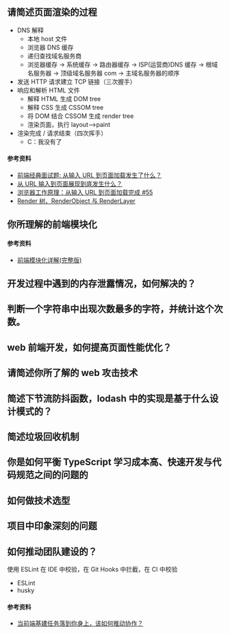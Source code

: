 ## 请简述页面渲染的过程

- DNS 解释
  - 本地 host 文件
  - 浏览器 DNS 缓存
  - 递归查找域名服务商
  - 浏览器缓存 -> 系统缓存 -> 路由器缓存 -> ISP(运营商)DNS 缓存 -> 根域名服务器 -> 顶级域名服务器 com -> 主域名服务器的顺序
- 发送 HTTP 请求建立 TCP 链接（三次握手）
- 响应和解析 HTML 文件
  - 解释 HTML 生成 DOM tree
  - 解释 CSS 生成 CSSOM tree
  - 将 DOM 结合 CSSOM 生成 render tree
  - 渲染页面，执行 layout-->paint
- 渲染完成 / 请求结束（四次挥手）
  - C：我没有了

#### 参考资料

- [前端经典面试题: 从输入 URL 到页面加载发生了什么？](https://segmentfault.com/a/1190000006879700)
- [从 URL 输入到页面展现到底发生什么？](https://segmentfault.com/a/1190000017184701)
- [浏览器工作原理：从输入 URL 到页面加载完成 #55](https://github.com/amandakelake/blog/issues/55)
- [Render 树、RenderObject 与 RenderLayer](http://www.nowamagic.net/academy/detail/48110562#)

## 你所理解的前端模块化

#### 参考资料

- [前端模块化详解(完整版)](https://juejin.im/post/5c17ad756fb9a049ff4e0a62)

## 开发过程中遇到的内存泄露情况，如何解决的？

## 判断一个字符串中出现次数最多的字符，并统计这个次数。

## web 前端开发，如何提高页面性能优化？

## 请简述你所了解的 web 攻击技术

## 简述下节流防抖函数，lodash 中的实现是基于什么设计模式的？

## 简述垃圾回收机制

## 你是如何平衡 TypeScript 学习成本高、快速开发与代码规范之间的问题的

## 如何做技术选型

## 项目中印象深刻的问题

## 如何推动团队建设的？

使用 ESLint 在 IDE 中校验，在 Git Hooks 中拦截，在 CI 中校验

- ESLint
- husky

#### 参考资料

- [当前端基建任务落到你身上，该如何推动协作？](https://mp.weixin.qq.com/s/AV-MkgjDS0JhEWNHu20LqQ)
